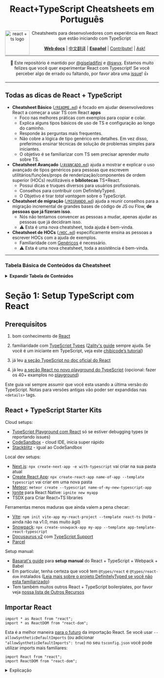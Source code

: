 <div align="center">
<h1>React+TypeScript Cheatsheets em Português</h1>

<a href="https://github.com/typescript-cheatsheets/react-typescript-cheatsheet/issues/81">
  <img
    height="80"
    width="80"
    alt="react + ts logo"
    src="https://user-images.githubusercontent.com/6764957/53868378-2b51fc80-3fb3-11e9-9cee-0277efe8a927.png"
    align="left"
  />
</a>

<p>Cheatsheets para desenvolvedores com experiência em React que estão iniciando com TypeScript</p>

[**Web docs**](https://react-typescript-cheatsheet.netlify.app/docs/basic/setup) |
[中文翻译](https://github.com/fi3ework/blog/tree/master/react-typescript-cheatsheet-cn) |
[**Español**](https://github.com/typescript-cheatsheets/react-typescript-cheatsheet-es) |
[Contribute!](https://github.com/typescript-cheatsheets/react-typescript-cheatsheet/blob/master/CONTRIBUTING.md) |
[Ask!](https://github.com/typescript-cheatsheets/react-typescript-cheatsheet/issues/new/choose)

</div>

---

<div align="center">

:wave:  Este repositório é mantido por [@giseladifini](https://twitter.com/GiselaDifini) e [@swyx](https://twitter.com/swyx). Estamos muito felizes que você quer experimentar React com Typescript! 
Se você perceber algo de errado ou faltando, por favor abra uma [issue](https://github.com/typescript-cheatsheets/react-pt/issues/new)! :+1:

</div>

---

## Todas as dicas de React + TypeScript

- **Cheatsheet Básico** ([`/README.md`](/README.md#basic-cheatsheet-table-of-contents)) é focado em ajudar desenvolvedores React a começar a usar TS com React **apps**
  - Foco nas melhores práticas com exemplos para copiar e colar.
  - Explica alguns tipos básicos de uso de TS e configuração ao longo do caminho.
  - Responde às perguntas mais frequentes.
  - Não cobre a lógica de tipo genérico em detalhes. Em vez disso, preferimos ensinar técnicas de solução de problemas simples para iniciantes.
  - O objetivo é se familiarizar com TS sem precisar aprender _muito_ sobre TS.
- **Cheatsheet Avançado** ([`/AVANÇADO.md`](https://react-typescript-cheatsheet.netlify.app/docs/advanced/intro)) ajuda a mostrar e explicar o uso avançado de tipos genéricos para pessoas que escrevem utilitários/funções/props de renderização/componentes de ordem superior (HOCs) reutilizáveis ​​e **bibliotecas** TS+React.
  - Possui dicas e truques diversos para usuários profissionais.
  - Conselhos para contribuir com DefinitelyTyped.
  - O Objetivo é tirar _total vantagem_ sobre o TypeScript.
- **Cheatsheet de migração** ([`/MIGRANDO.md`](https://react-typescript-cheatsheet.netlify.app/docs/migration/intro)) ajuda a reunir conselhos para a migração incremental de grandes bases de código de JS ou Flow, **de pessoas que já fizeram isso**.
  - Nós não tentamos convencer as pessoas a mudar, apenas ajudar as pessoas que já decidiram isso.
  - ⚠️ Esta é uma nova cheatsheet, toda ajuda é bem-vinda.
- **Cheatsheet de HOCs** ([`/HOC.md`](https://react-typescript-cheatsheet.netlify.app/docs/hoc/intro)) especificamente ensina as pessoas a escrever HOCs com a ajuda de exemplos.
  - Familiaridade com [Genéricos](https://www.typescriptlang.org/docs/handbook/generics.html) é necessário.
  - ⚠️ Esta é uma nova cheatsheet, toda a assistência é bem-vinda.

---

### Tabela Básica de Conteúdos da Cheatsheet

<details>

<summary><b>Expandir Tabela de Conteúdos</b></summary>

- [Seção 1: Setup TypeScript com React](#section-1-setup-typescript-with-react)
  - [Prerequisitos](#prerequisites)
  - [React + TypeScript Starter Kits](#react--typescript-starter-kits)
  - [Importar React](#import-react)
- [Seção 2: Começando](#section-2-getting-started)
  - [Componentes Funcionais](#function-components)
  - [Hooks](#hooks)
  - [useState](#usestate)
  - [useReducer](#usereducer)
  - [useEffect](#useeffect)
  - [useRef](#useref)
  - [useImperativeHandle](#useimperativehandle)
  - [Custom Hooks](#custom-hooks)
  - [Componentes de Classe](#class-components)
  - [Você Pode Não Precisar de `defaultProps`](#you-may-not-need-defaultprops)
  - [Escrevendo `defaultProps`](#typing-defaultprops)
  - [Consumindo Props de um Componente com defaultProps](#consuming-props-of-a-component-with-defaultprops)
    - [Problem Statement](#problem-statement)
    - [Solution](#solution)
  - [Misc Discussions and Knowledge](#misc-discussions-and-knowledge)
  - [Types ou Interfaces?](#types-or-interfaces)
  - [Exemplos Básicos de Prop Types](#basic-prop-types-examples)
  - [Exemplo Úteis de React Prop Types](#useful-react-prop-type-examples)
  - [getDerivedStateFromProps](#getderivedstatefromprops)
  - [Forms e Eventos](#forms-and-events)
  - [Context](#context)
  - [Exemplo Básico](#basic-example)
  - [Exemplo Estendido](#extended-example)
  - [forwardRef/createRef](#forwardrefcreateref)
  - [Portais](#portals)
  - [Error Boundaries](#error-boundaries)
    - [Option 1: Using react-error-boundary](#option-1-using-react-error-boundary)
    - [Options 2: Writing your custom error boundary component](#options-2-writing-your-custom-error-boundary-component)
  - [Concurrent React/React Suspense](#concurrent-reactreact-suspense)
- [Troubleshooting Handbook: Types](#troubleshooting-handbook-types)
  - [Union Types and Type Guarding](#union-types-and-type-guarding)
  - [Types Opcionais](#optional-types)
  - [Enum Types](#enum-types)
  - [Type Assertion](#type-assertion)
  - [Simulating Nominal Types](#simulating-nominal-types)
  - [Intersection Types](#intersection-types)
  - [Union Types](#union-types)
  - [Overloading Function Types](#overloading-function-types)
  - [Using Inferred Types](#using-inferred-types)
  - [Using Partial Types](#using-partial-types)
  - [The Types I need weren't exported!](#the-types-i-need-werent-exported)
  - [The Types I need don't exist!](#the-types-i-need-dont-exist)
    - [Slapping `any` on everything](#slapping-any-on-everything)
    - [Autogenerate types](#autogenerate-types)
    - [Typing Exported Hooks](#typing-exported-hooks)
    - [Typing Exported Components](#typing-exported-components)
- [Troubleshooting Handbook: Operators](#troubleshooting-handbook-operators)
- [Troubleshooting Handbook: Utilities](#troubleshooting-handbook-utilities)
- [Troubleshooting Handbook: tsconfig.json](#troubleshooting-handbook-tsconfigjson)
- [Troubleshooting Handbook: Fixing bugs in official typings](#troubleshooting-handbook-fixing-bugs-in-official-typings)
- [Troubleshooting Handbook: Globals, Images and other non-TS files](#troubleshooting-handbook-globals-images-and-other-non-ts-files)
- [Other React + TypeScript resources](#other-react--typescript-resources)
- [Editor Tooling and Integration](#editor-tooling-and-integration)
- [Linting](#linting)
- [Other React + TypeScript resources](#other-react--typescript-resources-1)
- [Recommended React + TypeScript talks](#recommended-react--typescript-talks)
- [Time to Really Learn TypeScript](#time-to-really-learn-typescript)
- [Example App](#example-app)
- [My question isn't answered here!](#my-question-isnt-answered-here)
  - [Contributors](#contributors)
  <!--START-SECTION:setup-toc-->
  - [Prerequisites](#prerequisites)
  - [React + TypeScript Starter Kits](#react--typescript-starter-kits)
  - [Import React](#import-react)<!--END-SECTION:setup-toc-->
- [Section 2: Getting Started](#section-2-getting-started)
  - [Function Components](#function-components)
  - [Hooks](#hooks)
  - [Class Components](#class-components)
  - [Typing defaultProps](#typing-defaultprops)
  - [Types or Interfaces?](#types-or-interfaces)
  - [Basic Prop Types Examples](#basic-prop-types-examples)
  - [Useful React Prop Type Examples](#useful-react-prop-type-examples)
  - [getDerivedStateFromProps](#getDerivedStateFromProps)
  - [Forms and Events](#forms-and-events)
  - [Context](#context)
  - [forwardRef/createRef](#forwardrefcreateref)
  - [Portals](#portals)
  - [Error Boundaries](#error-boundaries)
  - [Concurrent React/React Suspense](#concurrent-reactreact-suspense)
- [Basic Troubleshooting Handbook: Types](#basic-troubleshooting-handbook-types)
  <!--START-SECTION:types-toc-->
  - [Union Types and Type Guarding](#union-types-and-type-guarding)
  - [Optional Types](#optional-types)
  - [Enum Types](#enum-types)
  - [Type Assertion](#type-assertion)
  - [Simulating Nominal Types](#simulating-nominal-types)
  - [Intersection Types](#intersection-types)
  - [Union Types](#union-types)
  - [Overloading Function Types](#overloading-function-types)
  - [Using Inferred Types](#using-inferred-types)
  - [Using Partial Types](#using-partial-types)
  - [The Types I need weren't exported!](#the-types-i-need-werent-exported)
  - [The Types I need don't exist!](#the-types-i-need-dont-exist)
    - [Slapping `any` on everything](#slapping-any-on-everything)
    - [Autogenerate types](#autogenerate-types)
    - [Typing Exported Hooks](#typing-exported-hooks)
    - [Typing Exported Components](#typing-exported-components)<!--END-SECTION:types-toc-->
- [Troubleshooting Handbook: Operators](#troubleshooting-handbook-operators)
- [Troubleshooting Handbook: Utilties](#troubleshooting-handbook-utilities)
- [Troubleshooting Handbook: tsconfig.json](#troubleshooting-handbook-tsconfigjson)
- [Troubleshooting Handbook: Bugs in official typings](#troubleshooting-handbook-bugs-in-official-typings)
- [Recommended React + TypeScript codebases to learn from](#recommended-react--typescript-codebases-to-learn-from)
- [Editor Tooling and Integration](#editor-tooling-and-integration)
- [Linting](#linting)
- [Other React + TypeScript resources](#other-react--typescript-resources)
- [Recommended React + TypeScript talks](#recommended-react--typescript-talks)
- [Time to Really Learn TypeScript](#time-to-really-learn-typescript)
- [Example App](#example-app)
- [My question isn't answered here!](#my-question-isnt-answered-here)
  </details>

<!--START-SECTION:setup-->

# Seção 1: Setup TypeScript com React

## Prerequisitos

1. bom conhecimento de [React](https://reactjs.org)

2. familiaridade com [TypeScript Types](https://www.typescriptlang.org/docs/handbook/basic-types.html) ([2ality's guide](http://2ality.com/2018/04/type-notation-typescript.html) sempre ajuda. Se você é um iniciante em TypeScript, veja este [chibicode’s tutorial](https://ts.chibicode.com/todo/))
3. já leu [a seção TypeScript no doc oficial do React](https://reactjs.org/docs/static-type-checking.html#typescript)
4. já leu [a seção React no novo playground do TypeScript](http://www.typescriptlang.org/play/index.html?jsx=2&esModuleInterop=true&e=181#example/typescript-with-react) (opcional: fazer os 40+ examplos no [playground](http://www.typescriptlang.org/play/index.html))

Este guia vai sempre assumir que você esta usando a última versão do TypeScript. Notas para versões antigas vão poder ser expandidas nas `<details>` tags.

## React + TypeScript Starter Kits

Cloud setups:

- [TypeScript Playground com React](https://www.typescriptlang.org/play?#code/JYWwDg9gTgLgBAKjgQwM5wEoFNkGN4BmUEIcA5FDvmQNwCwAUKJLHAN5wCuqWAyjMhhYANFx4BRAgSz44AXzhES5Snhi1GjLAA8W8XBAB2qeAGEInQ0KjjtycABsscALxwAFAEpXAPnaM4OANjeABtA0sYUR4Yc0iAXVcxPgEhdwAGT3oGAOTJaXx3L19-BkDAgBMIXE4QLCsAOhhgGCckgAMATQsgh2BcAGssCrgAEjYIqwVmutR27MC5LM0yuEoYTihDD1zAgB4K4AA3H13yvbAfbs5e-qGRiYspuBmsVD2Aekuz-YAjThgMCMcCMpj6gxcbGKLj8MTiVnck3gAGo4ABGTxyU6rcrlMF3OB1H5wT7-QFGbG4z6HE65ZYMOSMIA) só se estiver debugging types (e reportando issues)
- [CodeSandbox](http://ts.react.new) - cloud IDE, inicia super rápido
- [Stackblitz](https://stackblitz.com/edit/react-typescript-base) - igual ao CodeSandbox

Local dev setups:

- [Next.js](https://nextjs.org/docs/basic-features/typescript): `npx create-next-app -e with-typescript` vai criar na sua pasta atual
- [Create React App](https://facebook.github.io/create-react-app/docs/adding-typescript): `npx create-react-app name-of-app --template typescript` vai criar em uma nova pasta
- [Meteor](https://guide.meteor.com/build-tool.html#typescript): `meteor create --typescript name-of-my-new-typescript-app`
- [Ignite](https://github.com/infinitered/ignite#use-ignite-andross-infinite-red-andross-boilerplate) para React Native: `ignite new myapp`
- TSDX para Criar React+TS libraries

Ferramentas menos maduras que ainda valem a pena checar:

- [Vite](https://twitter.com/swyx/status/1282727239230996480?lang=en): `npm init vite-app my-react-project --template react-ts` (nota - ainda não na v1.0, mas muito ágil)
- [Snowpack](<https://www.snowpack.dev/#create-snowpack-app-(csa)>): `npx create-snowpack-app my-app --template app-template-react-typescript`
- [Docusaurus v2](https://v2.docusaurus.io/docs/installation) com [TypeScript Support](https://v2.docusaurus.io/docs/typescript-support)
- [Parcel](https://v2.parceljs.org/languages/typescript/)

Setup manual:

- [Basarat's guide](https://github.com/basarat/typescript-react/tree/master/01%20bootstrap) para **setup manual** do React + TypeScript + Webpack + Babel
- Em particular, tenha certeza que você tem `@types/react` e `@types/react-dom` instalados ([Leia mais sobre o  projeto DefinitelyTyped se você não esta familiarizado](https://definitelytyped.org/))
- Tem também muitos outros React + TypeScript boilerplates, por favor veja [nossa lista de Outros Recursos](https://react-typescript-cheatsheet.netlify.app/docs/basic/recommended/resources/)

## Importar React

```tsx
import * as React from "react";
import * as ReactDOM from "react-dom";
```

Esta é a melhor maneira [para o futuro](https://www.reddit.com/r/reactjs/comments/iyehol/import_react_from_react_will_go_away_in_distant/) da importação React. Se você usar `--allowSyntheticDefaultImports` (ou adicionar `"allowSyntheticDefaultImports": true`) no seu `tsconfig.json` você pode utilizar imports mais familiares:

```tsx
import React from "react";
import ReactDOM from "react-dom";
```

<details>

<summary>Explicação</summary>

Porque `allowSyntheticDefaultImports` ao invés de `esModuleInterop`? [Daniel Rosenwasser](https://twitter.com/drosenwasser/status/1003097042653073408) disse que é melhor para webpack/parcel. Para mais discussões, veja <https://github.com/wmonk/create-react-app-typescript/issues/214>

Você também deveria checar [o novo docs do TypeScript decrições oficiais entre cada compiler flag](https://www.typescriptlang.org/tsconfig#allowSyntheticDefaultImports)!

</details>

<!--END-SECTION:setup-->
